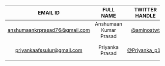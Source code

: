 | EMAIL ID | FULL NAME | TWITTER HANDLE | REPLIT USERNAME | ANY QUERIES? |
| :--: | :--: | :--: | :--: | :--: |
| anshumaankrprasad76@gmail.com | Anshumaan Kumar Prasad | [@aminostwt](https://twitter.com/aminostwt) | [@amino19](https://replit.com/@amino19) | Just Right. Thanks! :) |
| priyankaafssulur@gmail.com | Priyanka Prasad | [@Priyanka_p10](https://twitter.com/Priyanka_p10) | [@Priyankaprasad](https://replit.com/@Priyankaprasad) | Super Excited for this! :) |